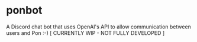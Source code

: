 # ponbot
A Discord chat bot that uses OpenAI's API to allow communication between users and Pon :-)
[ CURRENTLY WIP - NOT FULLY DEVELOPED ]
